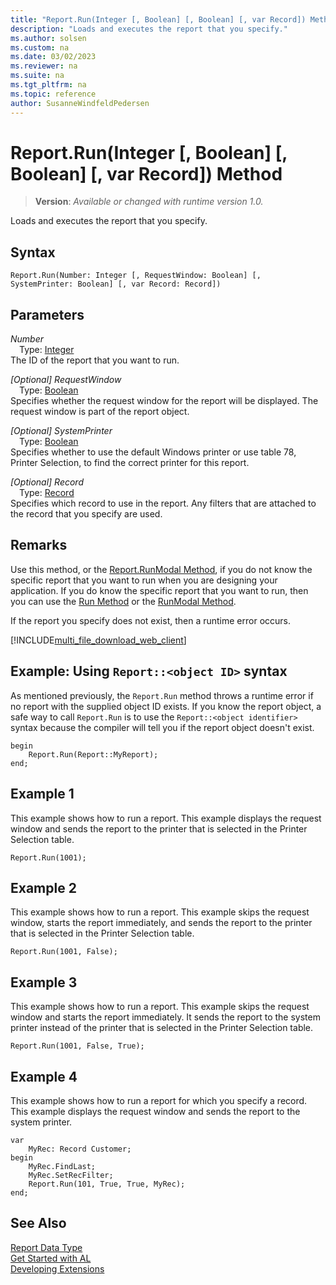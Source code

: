 ```yaml
---
title: "Report.Run(Integer [, Boolean] [, Boolean] [, var Record]) Method"
description: "Loads and executes the report that you specify."
ms.author: solsen
ms.custom: na
ms.date: 03/02/2023
ms.reviewer: na
ms.suite: na
ms.tgt_pltfrm: na
ms.topic: reference
author: SusanneWindfeldPedersen
---
```

[//]: # (START>DO_NOT_EDIT)
[//]: # (IMPORTANT:Do not edit any of the content between here and the END>DO_NOT_EDIT.)
[//]: # (Any modifications should be made in the .xml files in the ModernDev repo.)
# Report.Run(Integer [, Boolean] [, Boolean] [, var Record]) Method
> **Version**: _Available or changed with runtime version 1.0._

Loads and executes the report that you specify.


## Syntax
```AL
Report.Run(Number: Integer [, RequestWindow: Boolean] [, SystemPrinter: Boolean] [, var Record: Record])
```
## Parameters
*Number*  
&emsp;Type: [Integer](../integer/integer-data-type.md)  
The ID of the report that you want to run.  

*[Optional] RequestWindow*  
&emsp;Type: [Boolean](../boolean/boolean-data-type.md)  
Specifies whether the request window for the report will be displayed. The request window is part of the report object.  

*[Optional] SystemPrinter*  
&emsp;Type: [Boolean](../boolean/boolean-data-type.md)  
Specifies whether to use the default Windows printer or use table 78, Printer Selection, to find the correct printer for this report.  

*[Optional] Record*  
&emsp;Type: [Record](../record/record-data-type.md)  
Specifies which record to use in the report. Any filters that are attached to the record that you specify are used.  



[//]: # (IMPORTANT: END>DO_NOT_EDIT)

## Remarks  

Use this method, or the [Report.RunModal Method](report-runmodal-method.md), if you do not know the specific report that you want to run when you are designing your application. If you do know the specific report that you want to run, then you can use the [Run Method](reportinstance-run-method.md) or the [RunModal Method](reportinstance-runmodal-method.md). 
  
If the report you specify does not exist, then a runtime error occurs.  

[!INCLUDE[multi_file_download_web_client](../../includes/multi_file_download_web_client.md)]

## Example: Using `Report::<object ID>` syntax
As mentioned previously, the `Report.Run` method throws a runtime error if no report with the supplied object ID exists. If you know the report object, a safe way to call `Report.Run` is to use the `Report::<object identifier>` syntax because the compiler will tell you if the report object doesn't exist.  

```AL
begin
    Report.Run(Report::MyReport);
end;
```

## Example 1

This example shows how to run a report. This example displays the request window and sends the report to the printer that is selected in the Printer Selection table.  

```al
Report.Run(1001);  
```  

## Example 2

 This example shows how to run a report. This example skips the request window, starts the report immediately, and sends the report to the printer that is selected in the Printer Selection table.  

```al
Report.Run(1001, False);  
```  

## Example 3

 This example shows how to run a report. This example skips the request window and starts the report immediately. It sends the report to the system printer instead of the printer that is selected in the Printer Selection table.  

```al
Report.Run(1001, False, True);  
```  

## Example 4

 This example shows how to run a report for which you specify a record. This example displays the request window and sends the report to the system printer.
 
```al
var
    MyRec: Record Customer;
begin
    MyRec.FindLast;  
    MyRec.SetRecFilter;  
    Report.Run(101, True, True, MyRec);  
end;
```   

## See Also
[Report Data Type](report-data-type.md)  
[Get Started with AL](../../devenv-get-started.md)  
[Developing Extensions](../../devenv-dev-overview.md)